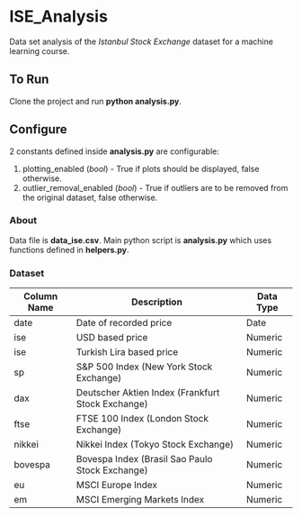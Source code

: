 # ISE_Analysis
Data set analysis of the *Istanbul Stock Exchange* dataset for a machine learning course.

## To Run
Clone the project and run **python analysis.py**.

## Configure
2 constants defined inside **analysis.py** are configurable:
1) plotting_enabled (*bool*) - True if plots should be displayed, false otherwise.
2) outlier_removal_enabled (*bool*) - True if outliers are to be removed from the original dataset, false otherwise.

### About
Data file is **data_ise.csv**.
Main python script is **analysis.py** which uses functions defined in **helpers.py**.

### Dataset

| Column Name | Description                                       | Data Type |
|-------------|---------------------------------------------------|-----------|
| date        | Date of recorded price                            | Date      |
| ise         | USD based price                                   | Numeric   |
| ise         | Turkish Lira based price                          | Numeric   |
| sp          | S&P 500 Index (New York Stock Exchange)           | Numeric   |
| dax         | Deutscher Aktien Index (Frankfurt Stock Exchange) | Numeric   |
| ftse        | FTSE 100 Index (London Stock Exchange)            | Numeric   |
| nikkei      | Nikkei Index (Tokyo Stock Exchange)               | Numeric   |
| bovespa     | Bovespa Index (Brasil Sao Paulo Stock Exchange)   | Numeric   |
| eu          | MSCI Europe Index                                 | Numeric   |
| em          | MSCI Emerging Markets Index                       | Numeric   |
